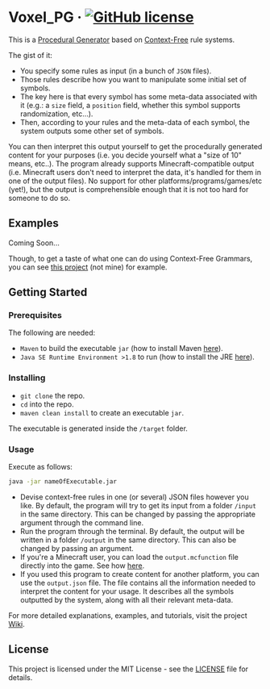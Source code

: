 # Voxel_PG &middot; [![GitHub license](https://img.shields.io/badge/license-MIT-blue.svg)](https://github.com/aks-c/Voxel_PG-v2/blob/oss_ready/LICENSE)

This is a [Procedural Generator](https://en.wikipedia.org/wiki/Procedural_generation "PG wiki page") based on [Context-Free](https://en.wikipedia.org/wiki/Context-free_grammar "CFG wiki page") rule systems.

The gist of it: 
- You specify some rules as input (in a bunch of `JSON` files).
- Those rules describe how you want to manipulate some initial set of symbols.
- The key here is that every symbol has some meta-data associated with it (e.g.: a `size` field, a `position` field, whether this symbol supports randomization, etc…).
- Then, according to your rules and the meta-data of each symbol, the system outputs some other set of symbols.

You can then interpret this output yourself to get the procedurally generated content for your purposes 
(i.e. you decide yourself what a "size of 10" means, etc..).
The program already supports Minecraft-compatible output 
(i.e. Minecraft users don't need to interpret the data, it's handled for them in one of the output files).
No support for other platforms/programs/games/etc (yet!), 
but the output is comprehensible enough that it is not too hard for someone to do so.

## Examples

Coming Soon...

Though, to get a taste of what one can do using Context-Free Grammars, you can see [this project](https://www.contextfreeart.org/index.html "another project that uses CFGs to produce content") (not mine) for example.

## Getting Started

### Prerequisites

The following are needed:
- `Maven` to build the executable `jar` (how to install Maven [here](https://maven.apache.org/install.html "How to install Maven.")).
- `Java SE Runtime Environment >1.8` to run (how to install the JRE [here](http://www.oracle.com/technetwork/java/javase/downloads/jre8-downloads-2133155.html "How to install the JRE.")).

### Installing

- `git clone` the repo.
- `cd` into the repo.
- `maven clean install` to create an executable `jar`.

The executable is generated inside the `/target` folder.

### Usage

Execute as follows:
```bash
java -jar nameOfExecutable.jar
```

- Devise context-free rules in one (or several) JSON files however you like. 
By default, the program will try to get its input from a folder `/input` in the same directory.
This can be changed by passing the appropriate argument through the command line.
- Run the program through the terminal.
By default, the output will be written in a folder `/output` in the same directory.
This can also be changed by passing an argument. 
- If you're a Minecraft user, you can load the `output.mcfunction` file directly into the game.
See how [here](https://www.digminecraft.com/game_commands/function_command.php "A tutorial showing how to use mcfunction files in Minecraft.").
- If you used this program to create content for another platform, you can use the `output.json` file.
The file contains all the information needed to interpret the content for your usage. 
It describes all the symbols outputted by the system, along with all their relevant meta-data. 

For more detailed explanations, examples, and tutorials, visit the project [Wiki](https://github.com/aks-c/Kukkura/wiki).

## License

This project is licensed under the MIT License - see the [LICENSE](LICENSE) file for details.